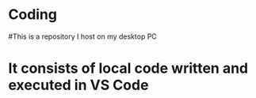 # Coding
#This is a repository I host on my desktop PC
# It consists of local code written and executed in VS Code 

